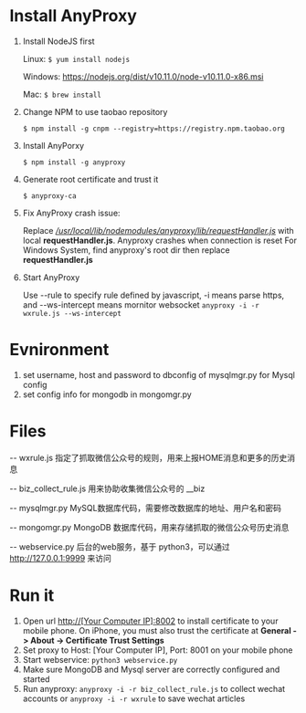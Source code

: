 # Install AnyProxy
1. Install NodeJS first

    Linux:      `$ yum install nodejs`

    Windows:    https://nodejs.org/dist/v10.11.0/node-v10.11.0-x86.msi

    Mac:        `$ brew install`

2. Change NPM to use taobao repository

    `$ npm install -g cnpm --registry=https://registry.npm.taobao.org`

3. Install AnyPorxy

    `$ npm install -g anyproxy`

4. Generate root certificate and trust it

    `$ anyproxy-ca`

5. Fix AnyProxy crash issue:

    Replace [_/usr/local/lib/nodemodules/anyproxy/lib/requestHandler.js_]() with local **requestHandler.js**. Anyproxy crashes when connection is reset
    For Windows System, find anyproxy's root dir then replace **requestHandler.js**

6. Start AnyProxy

    Use --rule to specify rule defined by javascript, -i means parse https, and --ws-intercept means mornitor websocket
    `anyproxy -i -r wxrule.js --ws-intercept`

# Evnironment
1. set username, host and password to dbconfig of mysqlmgr.py for Mysql config
2. set config info for mongodb in mongomgr.py


# Files
-- wxrule.js 指定了抓取微信公众号的规则，用来上报HOME消息和更多的历史消息

-- biz_collect_rule.js 用来协助收集微信公众号的 __biz 

-- mysqlmgr.py MySQL数据库代码，需要修改数据库的地址、用户名和密码

-- mongomgr.py MongoDB 数据库代码，用来存储抓取的微信公众号历史消息

-- webservice.py 后台的web服务，基于 python3，可以通过 http://127.0.0.1:9999 来访问

# Run it
1. Open url [http://[Your Computer IP]:8002]() to install certificate to your mobile phone. On iPhone, you must also trust the certificate at **General -> About -> Certificate Trust Settings**
2. Set proxy to Host: [Your Computer IP], Port: 8001 on your mobile phone
3. Start webservice: `python3 webservice.py`
4. Make sure MongoDB and Mysql server are correctly configured and started
5. Run anyproxy: `anyproxy -i -r biz_collect_rule.js` to collect wechat accounts or `anyproxy -i -r wxrule` to save wechat articles